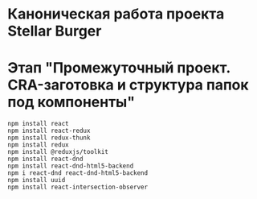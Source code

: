# Каноническая работа проекта Stellar Burger 
# Этап "Промежуточный проект. CRA-заготовка и структура папок под компоненты"

```
npm install react
npm install react-redux
npm install redux-thunk
npm install redux
npm install @reduxjs/toolkit
npm install react-dnd
npm install react-dnd-html5-backend
npm i react-dnd react-dnd-html5-backend 
npm install uuid
npm install react-intersection-observer
```